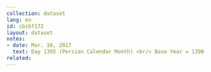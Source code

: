 ```yaml
---
collection: dataset
lang: en
id: cbibf172
layout: dataset
notes: 
- date: Mar. 16, 2017
  text: Day 1395 (Persian Calendar Month) <br/> Base Year = 1390
related:
---
```

